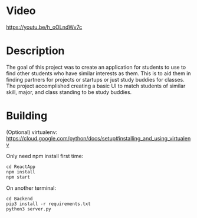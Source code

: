 # Video
https://youtu.be/h_oOLndWv7c

# Description
The goal of this project was to create an application for students to use to find other students who have similar interests as them. This is to aid them in finding partners for projects or startups or just study buddies for classes. The project accomplished creating a basic UI to match students of similar skill, major, and class standing to be study buddies. 

# Building
(Optional) virtualenv: https://cloud.google.com/python/docs/setup#installing_and_using_virtualenv

Only need npm install first time: 
```
cd ReactApp
npm install
npm start
```
On another terminal:
```
cd Backend
pip3 install -r requirements.txt
python3 server.py
```
